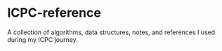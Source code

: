 # ICPC-reference
A collection of algorithms, data structures, notes, and references I used during my ICPC journey.
